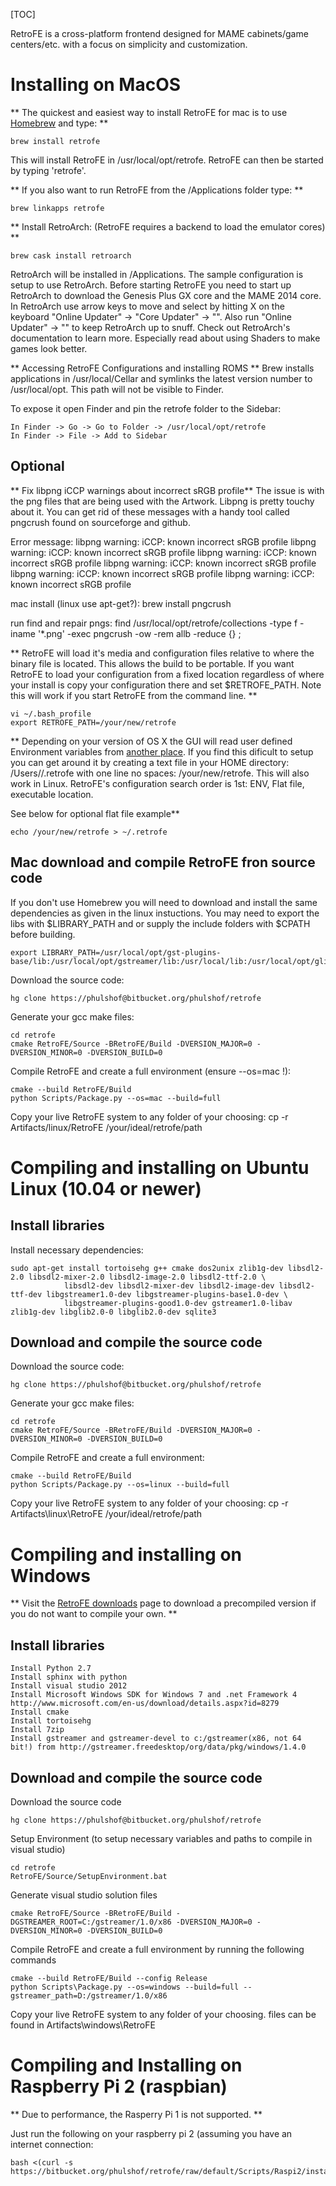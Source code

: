 [TOC]

RetroFE is a cross-platform frontend designed for MAME cabinets/game centers/etc. with a focus on simplicity and customization.

#  Installing on MacOS #
** The quickest and easiest way to install RetroFE for mac is to use [Homebrew](brew.sh) and type: **
	
	brew install retrofe 

This will install RetroFE in /usr/local/opt/retrofe. RetroFE can then be started by typing 'retrofe'.

** If you also want to run RetroFE from the /Applications folder type: **
	
	brew linkapps retrofe 

** Install RetroArch: (RetroFE requires a backend to load the emulator cores) **
	
	brew cask install retroarch 

RetroArch will be installed in /Applications. The sample configuration is setup to use RetroArch. Before starting RetroFE you need to start up RetroArch to download the Genesis Plus GX core and the MAME 2014 core. In RetroArch use arrow keys to move and select by hitting X on the keyboard "Online Updater" -> "Core Updater" -> "<Core Name>". Also run "Online Updater" -> "<Every Updater choice>" to keep RetroArch up to snuff. Check out RetroArch's documentation to learn more. Especially read about using Shaders to make games look better.

** Accessing RetroFE Configurations and installing ROMS **
Brew installs applications in /usr/local/Cellar and symlinks the latest version number to /usr/local/opt. This path will not be visible to Finder.

To expose it open Finder and pin the retrofe folder to the Sidebar: 
	
	In Finder -> Go -> Go to Folder -> /usr/local/opt/retrofe 
	In Finder -> File -> Add to Sidebar  

## Optional ##
** Fix libpng iCCP warnings about incorrect sRGB profile**
The issue is with the png files that are being used with the Artwork. Libpng is pretty touchy about it. You can get rid of these messages with a handy tool called pngcrush found on sourceforge and github.

Error message:
	libpng warning: iCCP: known incorrect sRGB profile
	libpng warning: iCCP: known incorrect sRGB profile
	libpng warning: iCCP: known incorrect sRGB profile
	libpng warning: iCCP: known incorrect sRGB profile
	libpng warning: iCCP: known incorrect sRGB profile
	libpng warning: iCCP: known incorrect sRGB profile

mac install (linux use apt-get?):
	brew install pngcrush

run find and repair pngs:
	find /usr/local/opt/retrofe/collections -type f -iname '*.png' -exec pngcrush -ow -rem allb -reduce {} \;

** RetroFE will load it's media and configuration files relative to where the binary file is located. This allows the build to be portable. If you want RetroFE to load your configuration from a fixed location regardless of where your install is copy your configuration there and set $RETROFE_PATH. Note this will work if you start RetroFE from the command line. **

	vi ~/.bash_profile
	export RETROFE_PATH=/your/new/retrofe

** Depending on your version of OS X the GUI will read user defined Environment variables from [another place](http://stackoverflow.com/questions/135688/setting-environment-variables-in-os-x). If you find this dificult to setup you can get around it by creating a text file in your HOME directory: /Users/<you>/.retrofe with one line no spaces: /your/new/retrofe. This will also work in Linux. RetroFE's configuration search order is 1st: ENV, Flat file, executable location.

See below for optional flat file example**

	echo /your/new/retrofe > ~/.retrofe

## Mac download and compile RetroFE fron source code ##
If you don't use Homebrew you will need to download and install the same dependencies as given in the linux instuctions.
You may need to export the libs with $LIBRARY_PATH and or supply the include folders with $CPATH before building.

	export LIBRARY_PATH=/usr/local/opt/gst-plugins-base/lib:/usr/local/opt/gstreamer/lib:/usr/local/lib:/usr/local/opt/glib/lib:/usr/local/opt/gettext/lib

Download the source code:

	hg clone https://phulshof@bitbucket.org/phulshof/retrofe

Generate your gcc make files:

	cd retrofe
	cmake RetroFE/Source -BRetroFE/Build -DVERSION_MAJOR=0 -DVERSION_MINOR=0 -DVERSION_BUILD=0

Compile RetroFE and create a full environment (ensure --os=mac !): 

	cmake --build RetroFE/Build
	python Scripts/Package.py --os=mac --build=full

Copy your live RetroFE system to any folder of your choosing:
	cp -r Artifacts/linux/RetroFE /your/ideal/retrofe/path

#  Compiling and installing on Ubuntu Linux (10.04 or newer) #

## Install libraries ##
Install necessary dependencies:
	
	sudo apt-get install tortoisehg g++ cmake dos2unix zlib1g-dev libsdl2-2.0 libsdl2-mixer-2.0 libsdl2-image-2.0 libsdl2-ttf-2.0 \
                libsdl2-dev libsdl2-mixer-dev libsdl2-image-dev libsdl2-ttf-dev libgstreamer1.0-dev libgstreamer-plugins-base1.0-dev \
                libgstreamer-plugins-good1.0-dev gstreamer1.0-libav zlib1g-dev libglib2.0-0 libglib2.0-dev sqlite3

## Download and compile the source code ##
Download the source code:

	hg clone https://phulshof@bitbucket.org/phulshof/retrofe

Generate your gcc make files:

	cd retrofe
	cmake RetroFE/Source -BRetroFE/Build -DVERSION_MAJOR=0 -DVERSION_MINOR=0 -DVERSION_BUILD=0

Compile RetroFE and create a full environment: 

	cmake --build RetroFE/Build
	python Scripts/Package.py --os=linux --build=full

Copy your live RetroFE system to any folder of your choosing:
	cp -r Artifacts\linux\RetroFE /your/ideal/retrofe/path



# Compiling and installing on Windows #
** Visit the [RetroFE downloads](retrofe.com/download.php) page to download a precompiled version if you do not want to compile your own. **

## Install libraries ##
	Install Python 2.7
	Install sphinx with python
	Install visual studio 2012
	Install Microsoft Windows SDK for Windows 7 and .net Framework 4 http://www.microsoft.com/en-us/download/details.aspx?id=8279
	Install cmake
	Install tortoisehg
	Install 7zip
	Install gstreamer and gstreamer-devel to c:/gstreamer(x86, not 64 bit!) from http://gstreamer.freedesktop/org/data/pkg/windows/1.4.0

## Download and compile the source code ##

Download the source code

	hg clone https://phulshof@bitbucket.org/phulshof/retrofe


Setup Environment (to setup necessary variables and paths to compile in visual studio)

	cd retrofe
	RetroFE/Source/SetupEnvironment.bat   

Generate visual studio solution files

	cmake RetroFE/Source -BRetroFE/Build -DGSTREAMER_ROOT=C:/gstreamer/1.0/x86 -DVERSION_MAJOR=0 -DVERSION_MINOR=0 -DVERSION_BUILD=0
  
Compile RetroFE and create a full environment by running the following commands

	cmake --build RetroFE/Build --config Release
	python Scripts\Package.py --os=windows --build=full --gstreamer_path=D:/gstreamer/1.0/x86

Copy your live RetroFE system to any folder of your choosing. files can be found in Artifacts\windows\RetroFE


# Compiling and Installing on Raspberry Pi 2 (raspbian) #

** Due to performance, the Rasperry Pi 1 is not supported. **

Just run the following on your raspberry pi 2 (assuming you have an internet connection:

	bash <(curl -s https://bitbucket.org/phulshof/retrofe/raw/default/Scripts/Raspi2/install.sh)
